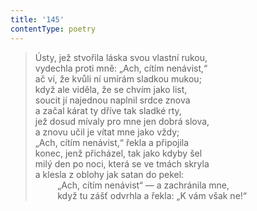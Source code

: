 ```yaml
---
title: '145'
contentType: poetry
---
```


<section>

> Ústy, jež stvořila láska svou vlastní rukou,  
> vydechla proti mně: „Ach, cítím nenávist,“  
> ač ví, že kvůli ní umírám sladkou mukou;  
> když ale viděla, že se chvím jako list,  
> soucit jí najednou naplnil srdce znova  
> a začal kárat ty dříve tak sladké rty,  
> jež dosud mívaly pro mne jen dobrá slova,  
> a znovu učil je vítat mne jako vždy;  
> „Ach, cítím nenávist,“ řekla a připojila  
> konec, jenž přicházel, tak jako kdyby šel  
> milý den po noci, která se ve tmách skryla  
> a klesla z oblohy jak satan do pekel:  
>          „Ach, cítím nenávist“ — a zachránila mne,  
>          když tu zášť odvrhla a řekla: „K vám však ne!“

</section>
